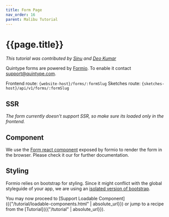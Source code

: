 ```yaml
---
title: Form Page
nav_order: 16
parent: Malibu Tutorial
---
```


# {{page.title}}

*This tutorial was contributed by [Sinu](https://twitter.com/sinu_jhn) and [Deo Kumar](https://www.linkedin.com/in/deo-kumar)*

Quintype forms are powered by [Formio](https://www.form.io/). To enable it contact support@quintype.com.

Frontend route: `{website-host}/forms/:formSlug`
Sketches route: `{sketches-host}/api/v1/forms/:formSlug`

## SSR
*The form currently doesn't support SSR, so make sure its loaded only in the frontend.*

## Component
We use the [Form react component](https://github.com/formio/react-formio) exposed by formio to render the form in the browser. Please check it our for further documentation.

## Styling
Formio relies on bootstrap for styling. Since it might conflict with the global styleguide of your app, we are using an [isolated version of bootstrap](https://toert.github.io/Isolated-Bootstrap/).

You may now proceed to [Support Loadable Component]({{"/tutorial/loadable-components.html" | absolute_url}}) or jump to a recipe from the [Tutorial]({{"/tutorial" | absolute_url}}).
